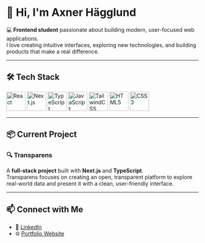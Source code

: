 # 👋 Hi, I'm Axner Hägglund

💻 **Frontend student** passionate about building modern, user-focused web applications.  
I love creating intuitive interfaces, exploring new technologies, and building products that make a real difference.

---

## 🛠️ Tech Stack

<p align="left">
  <img src="https://cdn.jsdelivr.net/gh/devicons/devicon/icons/react/react-original.svg" width="50" height="50" alt="React" />
  <img src="https://cdn.jsdelivr.net/gh/devicons/devicon/icons/nextjs/nextjs-original.svg" width="50" height="50" alt="Next.js" />
  <img src="https://cdn.jsdelivr.net/gh/devicons/devicon/icons/typescript/typescript-original.svg" width="50" height="50" alt="TypeScript" />
  <img src="https://cdn.jsdelivr.net/gh/devicons/devicon/icons/javascript/javascript-original.svg" width="50" height="50" alt="JavaScript" />
  <img src="https://cdn.jsdelivr.net/gh/devicons/devicon/icons/tailwindcss/tailwindcss-plain.svg" width="50" height="50" alt="TailwindCSS" />
  <img src="https://cdn.jsdelivr.net/gh/devicons/devicon/icons/html5/html5-original.svg" width="50" height="50" alt="HTML5" />
  <img src="https://cdn.jsdelivr.net/gh/devicons/devicon/icons/css3/css3-original.svg" width="50" height="50" alt="CSS3" />
</p>

---

## 📦 Current Project

### 🔍 Transparens  
A **full-stack project** built with **Next.js** and **TypeScript**.  
Transparens focuses on creating an open, transparent platform to explore real-world data and present it with a clean, user-friendly interface.

---

## 📫 Connect with Me

- 💼 [LinkedIn](https://www.linkedin.com/in/axnerh%C3%A4gglund/)  
- 🌐 [Portfolio Website](https://axner-portfolio.vercel.app/)
